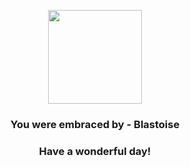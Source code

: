 <p align="center">
    <img src="https://raw.githubusercontent.com/PokeAPI/sprites/master/sprites/pokemon/9.png" width="150" height="150">
</p>
<h3 align="center">You were embraced by - <b>Blastoise</b></h3>
<h3 align="center">Have a wonderful day!</h3>
